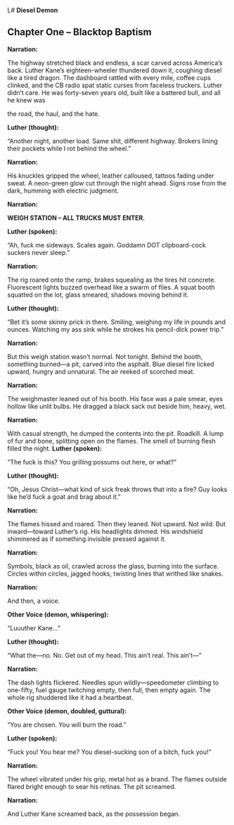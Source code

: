 L# **Diesel Demon**

## **Chapter One – Blacktop Baptism**

**Narration:**

The highway stretched black and endless, a scar carved across America’s back. Luther Kane’s eighteen-wheeler thundered down it, coughing diesel like a tired dragon. The dashboard rattled with every mile, coffee cups clinked, and the CB radio spat static curses from faceless truckers. Luther didn’t care. He was forty-seven years old, built like a battered bull, and all he knew was

the road, the haul, and the hate.

**Luther (thought):**

“Another night, another load. Same shit, different highway. Brokers lining their pockets while I rot behind the wheel.”

**Narration:**

His knuckles gripped the wheel, leather calloused, tattoos fading under sweat. A neon-green glow cut through the night ahead. Signs rose from the dark, humming with electric judgment.

**Narration:**

**WEIGH STATION – ALL TRUCKS MUST ENTER.**

**Luther (spoken):**

“Ah, fuck me sideways. Scales again. Goddamn DOT clipboard-cock suckers never sleep.”

**Narration:**

The rig roared onto the ramp, brakes squealing as the tires hit concrete. Fluorescent lights buzzed overhead like a swarm of flies. A squat booth squatted on the lot, glass smeared, shadows moving behind it.

**Luther (thought):**

“Bet it’s some skinny prick in there. Smiling, weighing my life in pounds and ounces. Watching my ass sink while he strokes his pencil-dick power trip.”

**Narration:**

But this weigh station wasn’t normal. Not tonight. Behind the booth, something burned—a pit, carved into the asphalt. Blue diesel fire licked upward, hungry and unnatural. The air reeked of scorched meat.

**Narration:**

The weighmaster leaned out of his booth. His face was a pale smear, eyes hollow like unlit bulbs. He dragged a black sack out beside him, heavy, wet.

**Narration:**

With casual strength, he dumped the contents into the pit. Roadkill. A lump of fur and bone, splitting open on the flames. The smell of burning flesh filled the night.
**Luther (spoken):**

“The fuck is this? You grilling possums out here, or what?”

**Luther (thought):**

“Oh, Jesus Christ—what kind of sick freak throws that into a fire? Guy looks like he’d fuck a goat and brag about it.”

**Narration:**

The flames hissed and roared. Then they leaned. Not upward. Not wild. But inward—toward Luther’s rig. His headlights dimmed. His windshield shimmered as if something invisible pressed against it.

**Narration:**

Symbols, black as oil, crawled across the glass, burning into the surface. Circles within circles, jagged hooks, twisting lines that writhed like snakes.

**Narration:**

And then, a voice.

**Other Voice (demon, whispering):**

“Luuuther Kane…”

**Luther (thought):**

“What the—no. No. Get out of my head. This ain’t real. This ain’t—”

**Narration:**

The dash lights flickered. Needles spun wildly—speedometer climbing to one-fifty, fuel gauge twitching empty, then full, then empty again. The whole rig shuddered like it had a heartbeat.

**Other Voice (demon, doubled, guttural):**

“You are chosen. You will burn the road.”

**Luther (spoken):**

“Fuck you\! You hear me? You diesel-sucking son of a bitch, fuck you\!”

**Narration:**

The wheel vibrated under his grip, metal hot as a brand. The flames outside flared bright enough to sear his retinas. The pit screamed.

**Narration:**

And Luther Kane screamed back, as the possession began.
